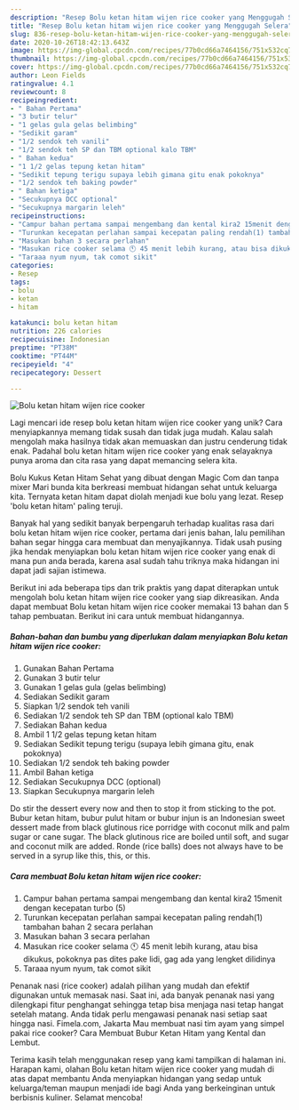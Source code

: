 ```yaml
---
description: "Resep Bolu ketan hitam wijen rice cooker yang Menggugah Selera"
title: "Resep Bolu ketan hitam wijen rice cooker yang Menggugah Selera"
slug: 836-resep-bolu-ketan-hitam-wijen-rice-cooker-yang-menggugah-selera
date: 2020-10-26T18:42:13.643Z
image: https://img-global.cpcdn.com/recipes/77b0cd66a7464156/751x532cq70/bolu-ketan-hitam-wijen-rice-cooker-foto-resep-utama.jpg
thumbnail: https://img-global.cpcdn.com/recipes/77b0cd66a7464156/751x532cq70/bolu-ketan-hitam-wijen-rice-cooker-foto-resep-utama.jpg
cover: https://img-global.cpcdn.com/recipes/77b0cd66a7464156/751x532cq70/bolu-ketan-hitam-wijen-rice-cooker-foto-resep-utama.jpg
author: Leon Fields
ratingvalue: 4.1
reviewcount: 8
recipeingredient:
- " Bahan Pertama"
- "3 butir telur"
- "1 gelas gula gelas belimbing"
- "Sedikit garam"
- "1/2 sendok teh vanili"
- "1/2 sendok teh SP dan TBM optional kalo TBM"
- " Bahan kedua"
- "1 1/2 gelas tepung ketan hitam"
- "Sedikit tepung terigu supaya lebih gimana gitu enak pokoknya"
- "1/2 sendok teh baking powder"
- " Bahan ketiga"
- "Secukupnya DCC optional"
- "Secukupnya margarin leleh"
recipeinstructions:
- "Campur bahan pertama sampai mengembang dan kental kira2 15menit dengan kecepatan turbo (5)"
- "Turunkan kecepatan perlahan sampai kecepatan paling rendah(1) tambahan bahan 2 secara perlahan"
- "Masukan bahan 3 secara perlahan"
- "Masukan rice cooker selama 🕚 45 menit lebih kurang, atau bisa dikukus, pokoknya pas dites pake lidi, gag ada yang lengket dilidinya"
- "Taraaa nyum nyum, tak comot sikit"
categories:
- Resep
tags:
- bolu
- ketan
- hitam

katakunci: bolu ketan hitam 
nutrition: 226 calories
recipecuisine: Indonesian
preptime: "PT38M"
cooktime: "PT44M"
recipeyield: "4"
recipecategory: Dessert

---
```



![Bolu ketan hitam wijen rice cooker](https://img-global.cpcdn.com/recipes/77b0cd66a7464156/751x532cq70/bolu-ketan-hitam-wijen-rice-cooker-foto-resep-utama.jpg)

Lagi mencari ide resep bolu ketan hitam wijen rice cooker yang unik? Cara menyiapkannya memang tidak susah dan tidak juga mudah. Kalau salah mengolah maka hasilnya tidak akan memuaskan dan justru cenderung tidak enak. Padahal bolu ketan hitam wijen rice cooker yang enak selayaknya punya aroma dan cita rasa yang dapat memancing selera kita.

Bolu Kukus Ketan Hitam Sehat yang dibuat dengan Magic Com dan tanpa mixer Mari bunda kita berkreasi membuat hidangan sehat untuk keluarga kita. Ternyata ketan hitam dapat diolah menjadi kue bolu yang lezat. Resep &#39;bolu ketan hitam&#39; paling teruji.

Banyak hal yang sedikit banyak berpengaruh terhadap kualitas rasa dari bolu ketan hitam wijen rice cooker, pertama dari jenis bahan, lalu pemilihan bahan segar hingga cara membuat dan menyajikannya. Tidak usah pusing jika hendak menyiapkan bolu ketan hitam wijen rice cooker yang enak di mana pun anda berada, karena asal sudah tahu triknya maka hidangan ini dapat jadi sajian istimewa.


Berikut ini ada beberapa tips dan trik praktis yang dapat diterapkan untuk mengolah bolu ketan hitam wijen rice cooker yang siap dikreasikan. Anda dapat membuat Bolu ketan hitam wijen rice cooker memakai 13 bahan dan 5 tahap pembuatan. Berikut ini cara untuk membuat hidangannya.

<!--inarticleads1-->

##### Bahan-bahan dan bumbu yang diperlukan dalam menyiapkan Bolu ketan hitam wijen rice cooker:

1. Gunakan  Bahan Pertama
1. Gunakan 3 butir telur
1. Gunakan 1 gelas gula (gelas belimbing)
1. Sediakan Sedikit garam
1. Siapkan 1/2 sendok teh vanili
1. Sediakan 1/2 sendok teh SP dan TBM (optional kalo TBM)
1. Sediakan  Bahan kedua
1. Ambil 1 1/2 gelas tepung ketan hitam
1. Sediakan Sedikit tepung terigu (supaya lebih gimana gitu, enak pokoknya)
1. Sediakan 1/2 sendok teh baking powder
1. Ambil  Bahan ketiga
1. Sediakan Secukupnya DCC (optional)
1. Siapkan Secukupnya margarin leleh


Do stir the dessert every now and then to stop it from sticking to the pot. Bubur ketan hitam, bubur pulut hitam or bubur injun is an Indonesian sweet dessert made from black glutinous rice porridge with coconut milk and palm sugar or cane sugar. The black glutinous rice are boiled until soft, and sugar and coconut milk are added. Ronde (rice balls) does not always have to be served in a syrup like this, this, or this. 

<!--inarticleads2-->

##### Cara membuat Bolu ketan hitam wijen rice cooker:

1. Campur bahan pertama sampai mengembang dan kental kira2 15menit dengan kecepatan turbo (5)
1. Turunkan kecepatan perlahan sampai kecepatan paling rendah(1) tambahan bahan 2 secara perlahan
1. Masukan bahan 3 secara perlahan
1. Masukan rice cooker selama 🕚 45 menit lebih kurang, atau bisa dikukus, pokoknya pas dites pake lidi, gag ada yang lengket dilidinya
1. Taraaa nyum nyum, tak comot sikit


Penanak nasi (rice cooker) adalah pilihan yang mudah dan efektif digunakan untuk memasak nasi. Saat ini, ada banyak penanak nasi yang dilengkapi fitur penghangat sehingga tetap bisa menjaga nasi tetap hangat setelah matang. Anda tidak perlu mengawasi penanak nasi setiap saat hingga nasi. Fimela.com, Jakarta Mau membuat nasi tim ayam yang simpel pakai rice cooker? Cara Membuat Bubur Ketan Hitam yang Kental dan Lembut. 

Terima kasih telah menggunakan resep yang kami tampilkan di halaman ini. Harapan kami, olahan Bolu ketan hitam wijen rice cooker yang mudah di atas dapat membantu Anda menyiapkan hidangan yang sedap untuk keluarga/teman maupun menjadi ide bagi Anda yang berkeinginan untuk berbisnis kuliner. Selamat mencoba!
